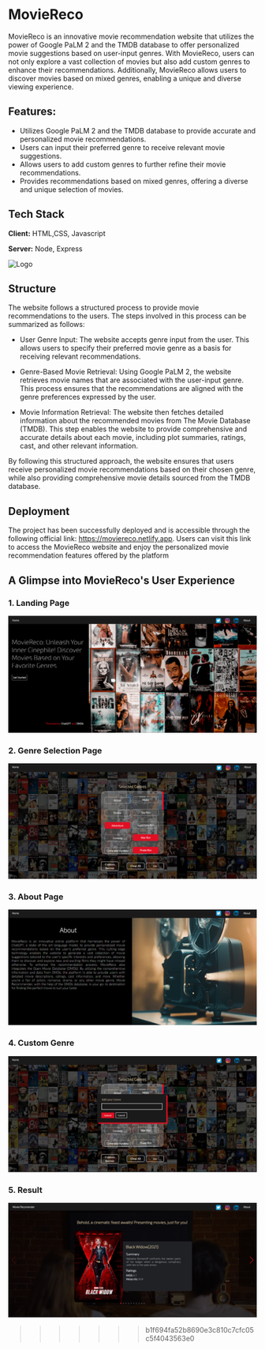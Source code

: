 # MovieReco

MovieReco is an innovative movie recommendation website that utilizes the power of Google PaLM 2 and the TMDB database to offer personalized movie suggestions based on user-input genres. With MovieReco, users can not only explore a vast collection of movies but also add custom genres to enhance their recommendations. Additionally, MovieReco allows users to discover movies based on mixed genres, enabling a unique and diverse viewing experience.

## Features:

- Utilizes Google PaLM 2 and the TMDB database to provide accurate and personalized movie recommendations.
- Users can input their preferred genre to receive relevant movie suggestions.
- Allows users to add custom genres to further refine their movie recommendations.
- Provides recommendations based on mixed genres, offering a diverse and unique selection of movies.

## Tech Stack

**Client:** HTML,CSS, Javascript

**Server:** Node, Express

![Logo](https://github.com/mrdetective/MovieReco/blob/main/client/assets/logo/android-chrome-512x512.png)

## Structure

The website follows a structured process to provide movie recommendations to the users. The steps involved in this process can be summarized as follows:

- User Genre Input: The website accepts genre input from the user. This allows users to specify their preferred movie genre as a basis for receiving relevant recommendations.

- Genre-Based Movie Retrieval: Using Google PaLM 2, the website retrieves movie names that are associated with the user-input genre. This process ensures that the recommendations are aligned with the genre preferences expressed by the user.

- Movie Information Retrieval: The website then fetches detailed information about the recommended movies from The Movie Database (TMDB). This step enables the website to provide comprehensive and accurate details about each movie, including plot summaries, ratings, cast, and other relevant information.

By following this structured approach, the website ensures that users receive personalized movie recommendations based on their chosen genre, while also providing comprehensive movie details sourced from the TMDB database.

## Deployment

The project has been successfully deployed and is accessible through the following official link: https://moviereco.netlify.app. Users can visit this link to access the MovieReco website and enjoy the personalized movie recommendation features offered by the platform

## A Glimpse into MovieReco's User Experience

### 1. Landing Page

![Logo](https://github.com/mrdetective/Cover_img/blob/main/landing.png)

### 2. Genre Selection Page

![Logo](https://github.com/mrdetective/Cover_img/blob/main/start_page.png)

### 3. About Page

![Logo](https://github.com/mrdetective/Cover_img/blob/main/about.png)

### 4. Custom Genre

![Logo](https://github.com/mrdetective/Cover_img/blob/main/custom_genre.png)

### 5. Result

![Logo](https://github.com/mrdetective/Cover_img/blob/main/result_page.png)

> > > > > > > b1f694fa52b8690e3c810c7cfc05c5f4043563e0
